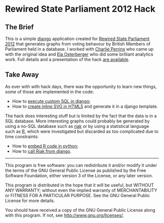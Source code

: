 Rewired State Parliament 2012 Hack
==================================

The Brief
---------

This is a simple [django](https://www.djangoproject.com/) application
created for [Rewired State Parliament 2012](http://rewiredstate.org/hacks/parliament-2012)
that generates graphs from voting behavour by British Members of Parliament
held in a database. I worked with
[Charlie Perrins](http://twitter.com/charlieperrins) who came up with the original idea and
[Ela Osterberger](http://twitter.com/CuteNumbers) who did some brilliant analytics work.
Full details and a presentation of the hack
[are available](http://hacks.rewiredstate.org/events/parlyhack-2012/mps-legislative-rainy-day-fun-pack).

Take Away
---------

As ever with with hack days, there was the opportunity to learn new things,
some of those are implemented in the code:
* How to [execute custom SQL in django](https://docs.djangoproject.com/en/dev/topics/db/sql/#executing-custom-sql-directly);
* How to [create inline SVG in HTML5](http://www.w3schools.com/html/html5_svg.asp)
and generate it in a django template.

The hack does interesting stuff but is limited by the fact that the data is
in a SQL database. More interesting graphs could probably be generated by
using a no-SQL database such as [riak](http://wiki.basho.com/) or by using
a statistical language such as [R](http://www.r-project.org/), which were
investigated but discarded as too complicated due to time constraints:
* How to [embed R code in python](http://rpy.sourceforge.net/);
* How to [call Riak from django](https://github.com/basho/riak-python-client).

---------------------------------------
This program is free software: you can redistribute it and/or modify
it under the terms of the GNU General Public License as published by
the Free Software Foundation, either version 3 of the License, or
any later version.

This program is distributed in the hope that it will be useful,
but WITHOUT ANY WARRANTY; without even the implied warranty of
MERCHANTABILITY or FITNESS FOR A PARTICULAR PURPOSE.  See the
GNU General Public License for more details.

You should have received a copy of the GNU General Public License
along with this program.  If not, see <http://www.gnu.org/licenses/>.

